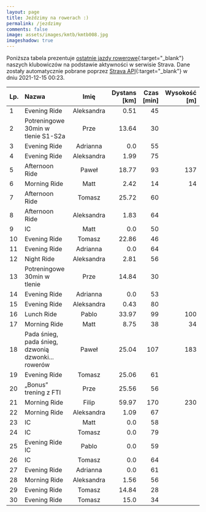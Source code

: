 ```yaml
---
layout: page
title: Jeździmy na rowerach :)
permalink: /jezdzimy
comments: false
image: assets/images/kmtb/kmtb008.jpg
imageshadow: true
---
```


Poniższa tabela prezentuje [ostatnie jazdy rowerowe](https://www.strava.com/clubs/336381){:target="_blank"} naszych klubowiczów na podstawie aktywności w serwisie Strava. Dane zostały automatycznie pobrane poprzez [Strava API](https://developers.strava.com/docs/reference/#api-Clubs-getClubActivitiesById){:target="_blank"} w dniu 2021-12-15 00:23.

Lp. | Nazwa | Imię | Dystans [km] | Czas [min] | Wysokość [m]
:--- | :--- | :---: | ---: | ---: | ---:
1|Evening Ride|Aleksandra|0.51|45|
2|Potreningowe 30min w tlenie S1-S2a|Prze|13.64|30|
3|Evening Ride|Adrianna|0.0|55|
4|Evening Ride|Aleksandra|1.99|75|
5|Afternoon Ride|Paweł|18.77|93|137
6|Morning Ride|Matt|2.42|14|14
7|Afternoon Ride|Tomasz|25.72|60|
8|Afternoon Ride|Aleksandra|1.83|64|
9|IC|Matt|0.0|50|
10|Evening Ride|Tomasz|22.86|46|
11|Evening Ride|Adrianna|0.0|64|
12|Night Ride|Aleksandra|2.81|56|
13|Potreningowe 30min w tlenie|Prze|14.84|30|
14|Evening Ride|Adrianna|0.0|53|
15|Evening Ride|Aleksandra|0.43|80|
16|Lunch Ride|Pablo|33.97|99|100
17|Morning Ride|Matt|8.75|38|34
18|Pada śnieg, pada śnieg, dzwonią dzwonki... rowerów|Paweł|25.04|107|183
19|Evening Ride|Tomasz|25.06|61|
20|„Bonus” trening z FTI |Prze|25.56|56|
21|Morning Ride|Filip|59.97|170|230
22|Morning Ride|Aleksandra|1.09|67|
23|IC|Matt|0.0|58|
24|IC|Tomasz|0.0|79|
25|Evening Ride IC|Pablo|0.0|59|
26|IC|Tomasz|0.0|64|
27|Evening Ride|Adrianna|0.0|61|
28|Morning Ride|Aleksandra|1.56|56|
29|Evening Ride|Tomasz|14.84|28|
30|Evening Ride|Tomasz|15.0|34|
